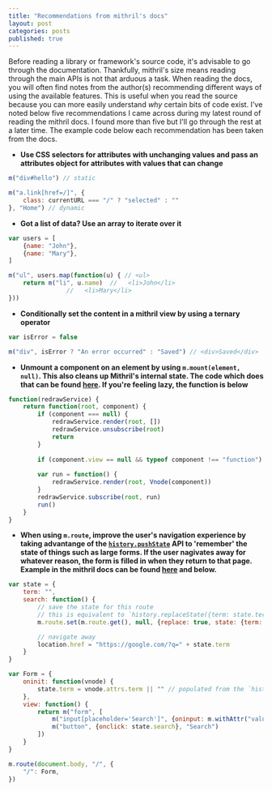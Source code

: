 ```yaml
---
title: "Recommendations from mithril's docs"
layout: post
categories: posts
published: true
---
```


Before reading a library or framework's source code, it's advisable to go through the documentation. Thankfully, mithril's size means reading through the main APIs is not that arduous a task. When reading the docs, you will often find notes from the author(s) recommending different ways of using the available features. This is useful when you read the source because you can more easily understand *why* certain bits of code exist. I've noted below five recommendations I came across during my latest round of reading the mithril docs. I found more than five but I'll go through the rest at a later time. The example code below each recommendation has been taken from the docs.

- **Use CSS selectors for attributes with unchanging values and pass an attributes object for attributes with values that can change**

```javascript
m("div#hello") // static

m("a.link[href=/]", { 
	class: currentURL === "/" ? "selected" : ""
}, "Home") // dynamic
``` 

- **Got a list of data? Use an array to iterate over it**

```javascript
var users = [
	{name: "John"},
	{name: "Mary"},
]

m("ul", users.map(function(u) { // <ul>
	return m("li", u.name)  //   <li>John</li>
				//   <li>Mary</li>
})) 
```

- **Conditionally set the content in a mithril view by using a ternary operator**

```javascript
var isError = false

m("div", isError ? "An error occurred" : "Saved") // <div>Saved</div>
```

- **Unmount a component on an element by using `m.mount(element, null)`. This also cleans up Mithril's internal state. The code which does that can be found [here](https://github.com/MithrilJS/mithril.js/blob/8ab31790abdb391a2daba5a721b786302904a172/api/mount.js). If you're feeling lazy, the function is below**

```javascript
function(redrawService) {
	return function(root, component) {
		if (component === null) {
			redrawService.render(root, [])
			redrawService.unsubscribe(root)
			return
		}
		
		if (component.view == null && typeof component !== "function") throw new Error("m.mount(element, component) expects a component, not a vnode")
		
		var run = function() {
			redrawService.render(root, Vnode(component))
		}
		redrawService.subscribe(root, run)
		run()
	}
}
```

- **When using `m.route`, improve the user's navigation experience by taking advantange of the [`history.pushState`](https://developer.mozilla.org/en-US/docs/Web/API/History_API) API to 'remember' the state of things such as large forms. If the user nagivates away for whatever reason, the form is filled in when they return to that page. Example in the mithril docs can be found [here](https://mithril.js.org/route.html#history-state) and below.**

```javascript
var state = {
    term: "",
    search: function() {
        // save the state for this route
        // this is equivalent to `history.replaceState({term: state.term}, null, location.href)`
        m.route.set(m.route.get(), null, {replace: true, state: {term: state.term}})

        // navigate away
        location.href = "https://google.com/?q=" + state.term
    }
}

var Form = {
    oninit: function(vnode) {
        state.term = vnode.attrs.term || "" // populated from the `history.state` property if the user presses the back button
    },
    view: function() {
        return m("form", [
            m("input[placeholder='Search']", {oninput: m.withAttr("value", function(v) {state.term = v}), value: state.term}),
            m("button", {onclick: state.search}, "Search")
        ])
    }
}

m.route(document.body, "/", {
    "/": Form,
})
```